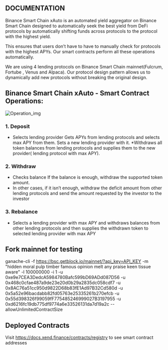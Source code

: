 ## DOCUMENTATION

Binance Smart Chain xAuto is an automated yield aggregator on Binance Smart Chain designed to automatically seek the best yield from DeFi protocols by automatically shifting funds across  protocols to the protocol with the highest yield. 

This ensures that users don’t have to have to manually check for protocols with the highest APYs. Our smart contracts perform all these operations automatically.

We are using 4 lending protocols on Binance Smart Chain mainnet(Fulcrum, Fortube , Venus and Alpaca). Our protocol design pattern allows us to dynamically add new protocols without breaking the original design.

## Binance Smart Chain xAuto - Smart Contract Operations:

![Operation_img](https://github.com/xendfinance/BSC-earn/blob/main/operations.png)

### 1. Deposit
* Selects lending provider
Gets APYs from lending protocols and selects max APY from them.
Sets a new lending provider with it.
*Withdraws all token balances from lending protocols and supplies them to the new provider( lending protocol with max APY).

### 2. Withdraw
* Checks balance
If the balance is enough, withdraw the supported token amount.
* In other cases, if it isn’t enough, withdraw the deficit amount from other lending protocols and send the amount requested by the investor to the investor 

### 3. Rebalance
* Selects a lending provider with max APY and withdraws balances from other lending protocols and then supplies the withdrawn token to selected lending provider with max APY

## Fork mainnet for testing

ganache-cli -f https://bsc.getblock.io/mainnet/?api_key=API_KEY -m "hidden moral pulp timber famous opinion melt any praise keen tissue aware" -l 100000000 -i 1 -u 0xe9e7CEA3DedcA5984780Bafc599bD69ADd087D56 -u 0x468c0cfae487a9de23e20d0b29a2835dc058cdf7 -u 0x8AC76a51cc950d9822D68b83fE1Ad97B32Cd580d -u 0x5a52e96bacdabb82fd05763e25335261b270efcb -u 0x55d398326f99059fF775485246999027B3197955 -u 0xd6216fc19db775df9774a6e33526131da7d19a2c --allowUnlimitedContractSize

## Deployed Contracts
Visit https://docs.xend.finance/contracts/registry to see smart contract addresses